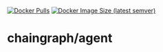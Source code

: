 [![Docker Pulls](https://img.shields.io/docker/pulls/chaingraph/agent)](https://hub.docker.com/r/chaingraph/bitcoin-cash-node)
[![Docker Image Size (latest semver)](https://img.shields.io/docker/image-size/chaingraph/agent)](https://hub.docker.com/r/chaingraph/bitcoin-cash-node/tags)

# chaingraph/agent
